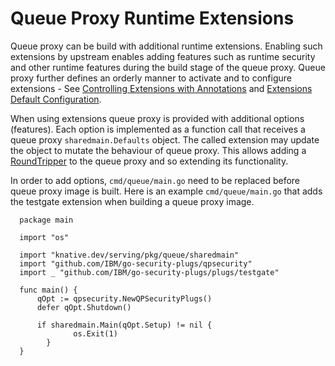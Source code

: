 # Queue Proxy Runtime Extensions

Queue proxy can be build with additional runtime extensions. Enabling such extensions by upstream enables adding features 
such as runtime security and other runtime features during the build stage of the queue proxy. Queue proxy further defines 
an orderly manner to activate and to configure extensions - See [Controlling Extensions with Annotations](./services/queue-proxy-extensions.md) 
and [Extensions Default Configuration](./configuration/deployment.md).

When using extensions queue proxy is provided with additional options (features). 
Each option is implemented as a function call that receives a queue proxy `sharedmain.Defaults` object. 
The called extension may update the object to mutate the behaviour of queue proxy. 
This allows adding a [RoundTripper](https://pkg.go.dev/net/http#RoundTripper) to the queue proxy and so extending its functionality.

In order to add options, `cmd/queue/main.go` need to be replaced before queue proxy image is built.
Here is an example `cmd/queue/main.go` that adds the testgate extension when building a queue proxy image. 

```
  package main

  import "os"

  import "knative.dev/serving/pkg/queue/sharedmain"
  import "github.com/IBM/go-security-plugs/qpsecurity"
  import _ "github.com/IBM/go-security-plugs/plugs/testgate"

  func main() {
      qOpt := qpsecurity.NewQPSecurityPlugs()
      defer qOpt.Shutdown()

      if sharedmain.Main(qOpt.Setup) != nil {
		      os.Exit(1)
	    }
  }
```

